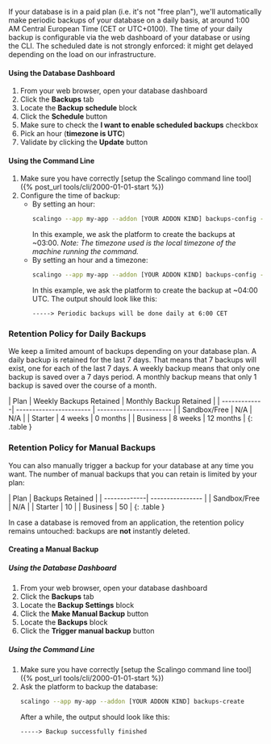 If your database is in a paid plan (i.e. it's not "free plan"), we'll automatically make periodic backups of your database on a daily basis, at around 1:00 AM Central European Time (CET or UTC+0100). The time of your daily backup is configurable via the web dashboard of your database or using the CLI. The scheduled date is not strongly enforced: it might get delayed depending on the load on our infrastructure.

#### Using the Database Dashboard

1. From your web browser, open your database dashboard
2. Click the **Backups** tab
3. Locate the **Backup schedule** block
4. Click the **Schedule** button
5. Make sure to check the **I want to enable scheduled backups** checkbox
6. Pick an hour (**timezone is UTC**)
7. Validate by clicking the **Update** button

#### Using the Command Line

1. Make sure you have correctly [setup the Scalingo command line tool]({% post_url tools/cli/2000-01-01-start %})
2. Configure the time of backup:
   - By setting an hour:
     ```bash
     scalingo --app my-app --addon [YOUR ADDON KIND] backups-config --schedule-at 3
     ```
     In this example, we ask the platform to create the backups at ~03:00.
     _Note: The timezone used is the local timezone of the machine running the command._
   - By setting an hour and a timezone:
     ```bash
     scalingo --app my-app --addon [YOUR ADDON KIND] backups-config --schedule-at "4:00 UTC"
     ```
     In this example, we ask the platform to create the backup at ~04:00 UTC.
     The output should look like this:
     ```text
     -----> Periodic backups will be done daily at 6:00 CET
     ```

### Retention Policy for Daily Backups

We keep a limited amount of backups depending on your database plan. A daily backup is retained for the last 7 days. That means that 7 backups will exist, one for each of the last 7 days. A weekly backup means that only one backup is saved over a 7 days period. A monthly backup means that only 1 backup is saved over the course of a month.

<div class="overflow-horizontal-content" markdown="1">
| Plan         | Weekly Backups Retained | Monthly Backup Retained |
| -------------| ----------------------- | ----------------------- |
| Sandbox/Free | N/A                     | N/A                     |
| Starter      | 4 weeks                 | 0 months                |
| Business     | 8 weeks                 | 12 months               |
 {: .table }
</div>

### Retention Policy for Manual Backups

You can also manually trigger a backup for your database at any time you want.
The number of manual backups that you can retain is limited by your plan:

<div class="overflow-horizontal-content" markdown="1">
| Plan         | Backups Retained |
| -------------| ---------------- |
| Sandbox/Free | N/A              |
| Starter      | 10               |
| Business     | 50               |
 {: .table }
 </div>

In case a database is removed from an application, the retention policy remains untouched: backups are **not** instantly deleted.

#### Creating a Manual Backup

##### Using the Database Dashboard

1. From your web browser, open your database dashboard
2. Click the **Backups** tab
3. Locate the **Backup Settings** block
4. Click the **Make Manual Backup** button
3. Locate the **Backups** block
4. Click the **Trigger manual backup** button

##### Using the Command Line

1. Make sure you have correctly [setup the Scalingo command line tool]({% post_url tools/cli/2000-01-01-start %})
2. Ask the platform to backup the database:
   ```bash
   scalingo --app my-app --addon [YOUR ADDON KIND] backups-create
   ```
   After a while, the output should look like this:
   ```text
   -----> Backup successfully finished
   ```

